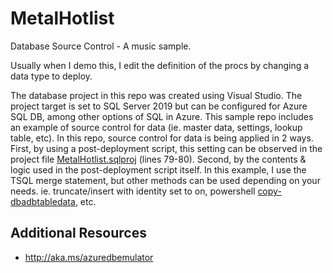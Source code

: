 # MetalHotlist
Database Source Control - A music sample.

Usually when I demo this, I edit the definition of the procs by changing a data type to deploy.

The database project in this repo was created using Visual Studio. The project target is set to SQL Server 2019 but can be configured for Azure SQL DB, among other options of SQL in Azure. This sample repo includes an example of source control for data (ie. master data, settings, lookup table, etc). In this repo, source control for data is being applied in 2 ways. First, by using a post-deployment script, this setting can be observed in the project file [MetalHotlist.sqlproj](/MetalHotlist/MetalHotlist.sqlproj#L79-L80) (lines 79-80). Second, by the contents & logic used in the post-deployment script itself. In this example, I use the TSQL merge statement, but other methods can be used depending on your needs. ie. truncate/insert with identity set to on, powershell [copy-dbadbtabledata](http://docs.dbatools.io/Copy-DbaDbTableData), etc. 


## Additional Resources
- http://aka.ms/azuredbemulator
